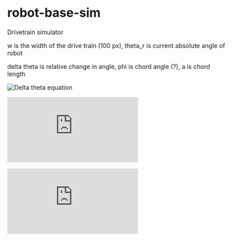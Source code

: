 # robot-base-sim
Drivetrain simulator

w is the width of the drive train (100 px), theta_r is current absolute angle of robot

delta theta is relative change in angle, phi is chord angle (?), a is chord length

![Delta theta equation](https://latex.codecogs.com/svg.latex?\Delta%20\theta%20%3D%20\frac%20{\Delta%20L%20-%20\Delta%20R}{w})

![Phi equation](https://latex.codecogs.com/svg.latex?%5Cphi%20%3D%20%5Cfrac%20%7B%5Cpi%20-%20%5CDelta%20%5Ctheta%7D%7B2%7D%20-%20%5Ctheta_r)

![a equation](https://latex.codecogs.com/svg.latex?a%20%3D%20%5Cfrac%20%7B%5CDelta%20L%20&plus;%20%5CDelta%20R%7D%7B%5CDelta%20%5Ctheta%7D%20%5Csin%28%5Cfrac%20%7B%5CDelta%20%5Ctheta%7D%7B2%7D%29)
